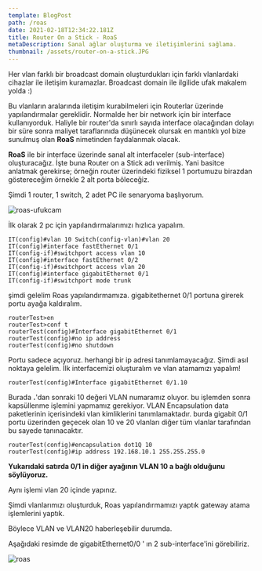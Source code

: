 ```yaml
---
template: BlogPost
path: /roas
date: 2021-02-18T12:34:22.181Z
title: Router On a Stick - RoaS
metaDescription: Sanal ağlar oluşturma ve iletişimlerini sağlama.
thumbnail: /assets/router-on-a-stick.JPG
---
```

Her vlan farklı bir broadcast domain oluşturdukları için farklı vlanlardaki cihazlar ile iletişim kuramazlar. Broadcast domain ile ilgilide ufak makalem yolda :) 

Bu vlanların aralarında iletişim kurabilmeleri için Routerlar üzerinde yapılandırmalar gereklidir. Normalde her bir network için bir interface kullanıyorduk. Haliyle bir router'da sınırlı sayıda interface olacağından dolayı bir süre sonra maliyet taraflarınıda düşünecek olursak en mantıklı yol bize sunulmuş olan **RoaS** nimetinden faydalanmak olacak. 

**RoaS** ile bir interface üzerinde sanal alt interfaceler (sub-interface) oluşturacağız. İşte buna Router on a Stick adı verilmiş. Yani basitce anlatmak gerekirse; örneğin router üzerindeki fiziksel 1 portumuzu birazdan göstereceğim örnekle 2 alt porta böleceğiz. 

Şimdi 1 router, 1 switch, 2 adet PC ile senaryoma başlıyorum.

![roas-ufukcam](/assets/roas-senaryo.JPG)

İlk olarak 2 pc için yapılandırmalarımızı hızlıca yapalım.

```cobol
IT(config)#vlan 10 Switch(config-vlan)#vlan 20
IT(config)#interface fastEthernet 0/1
IT(config-if)#switchport access vlan 10
IT(config)#interface fastEthernet 0/2
IT(config-if)#switchport access vlan 20
IT(config)#interface gigabitEthernet 0/1
IT(config-if)#switchport mode trunk
```



şimdi gelelim Roas yapılandırmamıza. gigabitethernet 0/1 portuna girerek portu ayağa kaldıralım.  



```cobol
routerTest>en
routerTest>conf t
routerTest(config)#Interface gigabitEthernet 0/1
routerTest(config)#no ip address
routerTest(config)#no shutdown
```

Portu sadece açıyoruz. herhangi bir ip adresi tanımlamayacağız.  Şimdi asıl noktaya gelelim. İlk interfacemizi oluşturalım ve vlan atamamızı yapalım!

```cobol
routerTest(config)#Interface gigabitEthernet 0/1.10
```

Burada **.**'dan sonraki 10 değeri VLAN numaramız oluyor. bu işlemden sonra kapsüllenme işlemini yapmamız gerekiyor. VLAN Encapsulation data paketlerinin içerisindeki vlan kimliklerini tanımlamaktadır. burda gigabit 0/1 portu üzerinden geçecek olan 10 ve 20 vlanları diğer tüm vlanlar tarafından bu sayede tanınacaktır. 



```cobol
routerTest(config)#encapsulation dot1Q 10
routerTest(config)#ip address 192.168.10.1 255.255.255.0
```

 **Yukarıdaki satırda 0/1 in  diğer ayağının VLAN 10 a bağlı olduğunu söylüyoruz.**

Aynı işlemi vlan 20 içinde yapınız.  

Şimdi vlanlarımızı oluşturduk, Roas yapılandırmamızı yaptık gateway atama işlemlerini yaptık. 

Böylece VLAN ve VLAN20 haberleşebilir durumda.

Aşağıdaki resimde de gigabitEthernet0/0 ' ın 2 sub-interface'ini görebiliriz.

![roas](/assets/roas.JPG)

